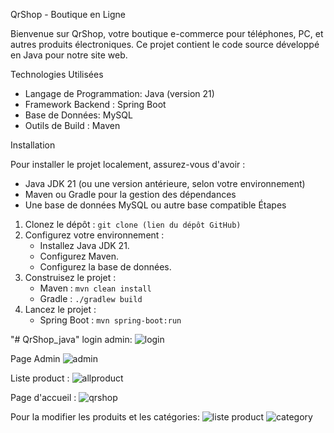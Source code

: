 QrShop - Boutique en Ligne

Bienvenue sur QrShop, votre boutique e-commerce pour téléphones, PC, et autres produits électroniques. Ce projet contient le code source développé en Java pour notre site web.

Technologies Utilisées

- Langage de Programmation: Java (version 21)
- Framework Backend : Spring Boot
- Base de Données: MySQL
- Outils de Build : Maven 

Installation

Pour installer le projet localement, assurez-vous d'avoir :

- Java JDK 21 (ou une version antérieure, selon votre environnement)
- Maven ou Gradle pour la gestion des dépendances
- Une base de données MySQL ou autre base compatible
Étapes

1. Clonez le dépôt : `git clone (lien du dépôt GitHub)`
2. Configurez votre environnement :
   - Installez Java JDK 21.
   - Configurez Maven.
   - Configurez la base de données.
3. Construisez le projet :
   - Maven : `mvn clean install`
   - Gradle : `./gradlew build`
4. Lancez le projet :
   - Spring Boot : `mvn spring-boot:run` 

"# QrShop_java" 
login admin:
![login](https://github.com/fadwaqarouach/fadwa_QrShop_java/assets/160190692/57907554-201a-4621-ab70-464d950a4560)

Page Admin 
![admin](https://github.com/fadwaqarouach/fadwa_QrShop_java/assets/160190692/8887b2cf-f62b-4c9f-893c-e75111ae1088)

Liste product :
![allproduct](https://github.com/fadwaqarouach/fadwa_QrShop_java/assets/160190692/025de881-10ae-4eb5-8f77-6e96a82260c3)

Page d'accueil :
![qrshop](https://github.com/fadwaqarouach/fadwa_QrShop_java/assets/160190692/224640f4-cacf-4feb-8109-e955dbf5b32a)

Pour la modifier les produits et les catégories: 
![liste product](https://github.com/fadwaqarouach/fadwa_QrShop_java/assets/160190692/c3a7e8c8-99e7-4aa3-95fb-2bb5e6ac35f2)
![category](https://github.com/fadwaqarouach/fadwa_QrShop_java/assets/160190692/3cff05db-92cc-45ed-bc28-84bb7c87c431)


